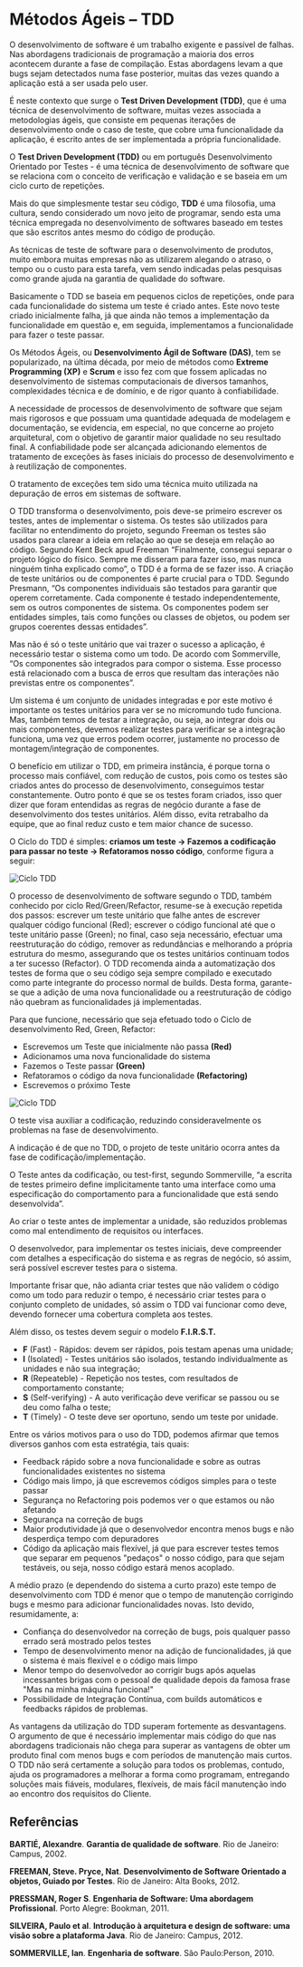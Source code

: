 # Métodos Ágeis – TDD

O desenvolvimento de software é um trabalho exigente e passível de falhas. Nas abordagens tradicionais de programação a maioria dos erros acontecem durante a fase de compilação. Estas abordagens levam a que bugs sejam detectados numa fase posterior, muitas das vezes quando a aplicação está a ser usada pelo user.

É neste contexto que surge o **Test Driven Development (TDD)**, que é uma técnica de desenvolvimento de software, muitas vezes associada a metodologias ágeis, que consiste em pequenas iterações de desenvolvimento onde o caso de teste, que cobre uma funcionalidade da aplicação, é escrito antes de ser implementada a própria funcionalidade.

O **Test Driven Development (TDD)** ou em português Desenvolvimento Orientado por Testes -  é uma técnica de desenvolvimento de software que se relaciona com o conceito de verificação e validação e se baseia em um ciclo curto de repetições.

Mais do que simplesmente testar seu código, **TDD** é uma filosofia, uma cultura, sendo considerado um novo jeito de programar, sendo esta uma técnica empregada no desenvolvimento de softwares baseado em testes que são escritos antes mesmo do código de produção.

As técnicas de teste de software para o desenvolvimento de produtos, muito embora muitas empresas não as utilizarem alegando o atraso, o tempo ou o custo para esta tarefa, vem sendo indicadas pelas pesquisas como grande ajuda na garantia de qualidade do software.

Basicamente o TDD se baseia em pequenos ciclos de repetições, onde para cada funcionalidade do sistema um teste é criado antes. Este novo teste criado inicialmente falha, já que ainda não temos a implementação da funcionalidade em questão e, em seguida, implementamos a funcionalidade para fazer o teste passar.


Os Métodos Ágeis, ou **Desenvolvimento Ágil de Software (DAS)**, tem se popularizado, na última década, por meio de métodos como **Extreme Programming (XP)** e **Scrum** e isso fez com que fossem aplicadas no desenvolvimento de sistemas computacionais de diversos tamanhos, complexidades técnica e de domínio, e de rigor quanto à confiabilidade.

A necessidade de processos de desenvolvimento de software que sejam mais rigorosos e que possuam uma quantidade adequada de modelagem e documentação, se evidencia, em especial, no que concerne ao projeto arquitetural, com o objetivo de garantir maior qualidade no seu resultado final.  A confiabilidade pode ser alcançada adicionando elementos de tratamento de exceções às fases iniciais do processo de desenvolvimento e à reutilização de componentes.

O tratamento de exceções tem sido uma técnica muito utilizada na depuração de erros em sistemas de software.  

O TDD transforma o desenvolvimento, pois deve-se primeiro escrever os testes, antes de implementar o sistema. Os testes são utilizados para facilitar no entendimento do projeto, segundo Freeman os testes são usados para clarear a ideia em relação ao que se deseja em relação ao código. Segundo Kent Beck apud Freeman “Finalmente, consegui separar o projeto lógico do físico. Sempre me disseram para fazer isso, mas nunca ninguém tinha explicado como”, o TDD é a forma de se fazer isso. A criação de teste unitários ou de componentes é parte crucial para o TDD. Segundo Presmann, “Os componentes individuais são testados para garantir que operem corretamente. Cada componente é testado independentemente, sem os outros componentes de sistema. Os componentes podem ser entidades simples, tais como funções ou classes de objetos, ou podem ser grupos coerentes dessas entidades”.

Mas não é só o teste unitário que vai trazer o sucesso a aplicação, é necessário testar o sistema como um todo. De acordo com Sommerville, “Os componentes são integrados para compor o sistema. Esse processo está relacionado com a busca de erros que resultam das interações não previstas entre os componentes”.


Um sistema é um conjunto de unidades integradas e por este motivo é importante os testes unitários para ver se no micromundo tudo funciona. Mas, também temos de testar a integração, ou seja, ao integrar dois ou mais componentes, devemos realizar testes para verificar se a integração funciona, uma vez que erros podem ocorrer, justamente no processo de montagem/integração de componentes.

O benefício em utilizar o TDD, em primeira instância, é porque torna o processo mais confiável, com redução de custos, pois como os testes são criados antes do processo de desenvolvimento, conseguimos testar constantemente.
Outro ponto é que se os testes foram criados, isso quer dizer que foram entendidas as regras de negócio durante a fase de desenvolvimento dos testes unitários.
Além disso, evita retrabalho da equipe, que ao final reduz custo e tem maior chance de sucesso.

O Ciclo do TDD é simples: **criamos um teste -> Fazemos a codificação para passar no teste -> Refatoramos nosso código**, conforme figura a seguir:

![Ciclo TDD](https://arquivo.devmedia.com.br/artigos/Fabio_Gomes_Rocha/TDD/TDD_1.jpg)

O processo de desenvolvimento de software segundo o TDD, também conhecido por ciclo Red/Green/Refactor, resume-se à execução repetida dos passos: escrever um teste unitário que falhe antes de escrever qualquer código funcional (Red); escrever o código funcional até que o teste unitário passe (Green); no final, caso seja necessário, efectuar uma reestruturação do código, remover as redundâncias e melhorando a própria estrutura do mesmo, assegurando que os testes unitários continuam todos a ter sucesso (Refactor).  O TDD recomenda ainda a automatização dos testes de forma que o seu código seja sempre compilado e executado como parte integrante do processo normal de builds. Desta forma, garante-se que a adição de uma nova funcionalidade ou a reestruturação de código não quebram as funcionalidades já implementadas.

Para que funcione, necessário que seja efetuado todo o Ciclo de desenvolvimento Red, Green, Refactor:

*	Escrevemos um Teste que inicialmente não passa **(Red)**
* Adicionamos uma nova funcionalidade do sistema
*	Fazemos o Teste passar **(Green)**
*	Refatoramos o código da nova funcionalidade **(Refactoring)**
*	Escrevemos o próximo Teste

![Ciclo TDD](https://arquivo.devmedia.com.br/marketing/img/18533/TDD.png)

O teste visa auxiliar a codificação, reduzindo consideravelmente os problemas na fase de desenvolvimento.

A indicação é de que no TDD, o projeto de teste unitário ocorra antes da fase de codificação/implementação.

O Teste antes da codificação, ou test-first, segundo Sommerville, “a escrita de testes primeiro define implicitamente tanto uma interface como uma especificação do comportamento para a funcionalidade que está sendo desenvolvida”.

Ao criar o teste antes de implementar a unidade, são reduzidos problemas como mal entendimento de requisitos ou interfaces.

O desenvolvedor, para implementar os testes iniciais, deve compreender com detalhes a especificação do sistema e as regras de negócio, só assim, será possível escrever testes para o sistema.

Importante frisar que, não adianta criar testes que não validem o código como um todo para reduzir o tempo, é necessário criar testes para o conjunto completo de unidades, só assim o TDD vai funcionar como deve, devendo fornecer uma cobertura completa aos testes.

Além disso, os testes devem seguir o modelo **F.I.R.S.T.**

* **F** (Fast) - Rápidos: devem ser rápidos, pois testam apenas uma unidade;
* **I** (Isolated) - Testes unitários são isolados, testando individualmente as unidades e não sua integração;
* **R** (Repeateble) - Repetição nos testes, com resultados de comportamento constante;
* **S** (Self-verifying) - A auto verificação deve verificar se passou ou se deu como falha o teste;
* **T** (Timely) - O teste deve ser oportuno, sendo um teste por unidade.

Entre os vários motivos para o uso do TDD, podemos afirmar que temos diversos ganhos com esta estratégia, tais quais:

*	Feedback rápido sobre a nova funcionalidade e sobre as outras funcionalidades existentes no sistema
*	Código mais limpo, já que escrevemos códigos simples para o teste passar
*	Segurança no Refactoring pois podemos ver o que estamos ou não afetando
*	Segurança na correção de bugs
*	Maior produtividade já que o desenvolvedor encontra menos bugs e não desperdiça tempo com depuradores
*	Código da aplicação mais flexível, já que para escrever testes temos que separar em pequenos "pedaços" o nosso código, para que sejam testáveis, ou seja, nosso código estará menos acoplado.

A médio prazo (e dependendo do sistema a curto prazo) este tempo de desenvolvimento com TDD é menor que o tempo de manutenção corrigindo bugs e mesmo para adicionar funcionalidades novas. Isto devido, resumidamente, a:

*	Confiança do desenvolvedor na correção de bugs, pois qualquer passo errado será mostrado pelos testes
*	Tempo de desenvolvimento menor na adição de funcionalidades, já que o sistema é mais flexível e o código mais limpo
*	Menor tempo do desenvolvedor ao corrigir bugs após aquelas incessantes brigas com o pessoal de qualidade depois da famosa frase "Mas na minha máquina funciona!"
*	Possibilidade de Integração Contínua, com builds automáticos e feedbacks rápidos de problemas.

As vantagens da utilização do TDD superam fortemente as desvantagens. O argumento de que é necessário implementar mais código do que nas abordagens tradicionais não chega para superar as vantagens de obter um produto final com menos bugs e com períodos de manutenção mais curtos.
O TDD não será certamente a solução para todos os problemas, contudo, ajuda os programadores a melhorar a forma como programam, entregando soluções mais fiáveis, modulares, flexíveis, de mais fácil manutenção indo ao encontro dos requisitos do Cliente.

## Referências

**BARTIÉ, Alexandre**. **Garantia de qualidade de software**. Rio de Janeiro: Campus, 2002.

**FREEMAN, Steve. Pryce, Nat**. **Desenvolvimento de Software Orientado a objetos, Guiado por Testes**. Rio de Janeiro: Alta Books, 2012.

**PRESSMAN, Roger S**. **Engenharia de Software: Uma abordagem Profissional**. Porto Alegre: Bookman, 2011.

**SILVEIRA, Paulo et al**. **Introdução à arquitetura e design de software: uma visão sobre a plataforma Java**. Rio de Janeiro: Campus, 2012.

**SOMMERVILLE, Ian**. **Engenharia de software**. São Paulo:Person, 2010.
